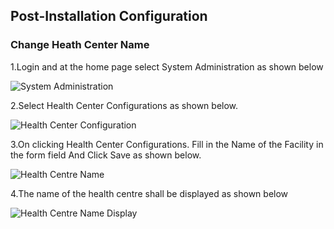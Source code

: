 ## Post-Installation Configuration

### Change Heath Center Name

1.Login and at the home page select System Administration as shown below

![System Administration](system_administration.png)

2.Select Health Center Configurations as shown below.

![Health Center Configuration](health_center_configurations.png)

3.On clicking Health Center Configurations. Fill in the Name of the Facility in the form field And Click Save as shown below.

![Health Centre Name](health_centre_name.png)

4.The name of the health centre shall be displayed as shown below

![Health Centre Name Display](health_centre_name_displayed.png)

